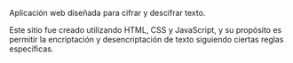 Aplicación web diseñada para cifrar y descifrar texto.

Este sitio fue creado utilizando HTML, CSS y JavaScript, y su propósito es permitir la encriptación y desencriptación de texto siguiendo ciertas reglas específicas.
